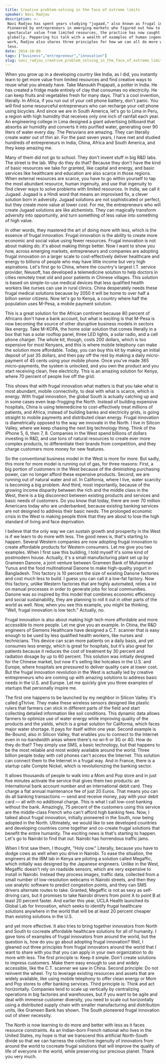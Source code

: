 ```yaml
---
title: Creative problem-solving in the face of extreme limits
speaker: Navi Radjou
description: >-
 Navi Radjou has spent years studying "jugaad," also known as frugal innovation.
 Pioneered by entrepreneurs in emerging markets who figured out how to get
 spectacular value from limited resources, the practice has now caught on
 globally. Peppering his talk with a wealth of examples of human ingenuity at
 work, Radjou also shares three principles for how we can all do more with
 less.
date: 2014-10-09
tags: ["business","entrepreneur","innovation"]
slug: navi_radjou_creative_problem_solving_in_the_face_of_extreme_limits
---
```


When you grow up in a developing country like India, as I did, you instantly learn to get
more value from limited resources and find creative ways to reuse what you already have.
Take Mansukh Prajapati, a potter in India. He has created a fridge made entirely of clay
that consumes no electricity. He can keep fruits and vegetables fresh for many days.
That's a cool invention, literally. In Africa, if you run out of your cell phone battery,
don't panic. You will find some resourceful entrepreneurs who can recharge your cell
phone using bicycles. And since we are in South America, let's go to Lima in Peru, a
region with high humidity that receives only one inch of rainfall each year. An
engineering college in Lima designed a giant advertising billboard that absorbs air
humidity and converts it into purified water, generating over 90 liters of water every
day. The Peruvians are amazing. They can literally create water out of thin air. For the
past seven years, I have met and studied hundreds of entrepreneurs in India, China, Africa
and South America, and they keep amazing me.

Many of them did not go to school. They don't invent stuff in big R&D labs. The street is
the lab. Why do they do that? Because they don't have the kind of basic resources we take
for granted, like capital and energy, and basic services like healthcare and education are
also scarce in those regions. When external resources are scarce, you have to go within
yourself to tap the most abundant resource, human ingenuity, and use that ingenuity to
find clever ways to solve problems with limited resources. In India, we call it Jugaad.
Jugaad is a Hindi word that means an improvised fix, a clever solution born in adversity.
Jugaad solutions are not sophisticated or perfect, but they create more value at lower
cost. For me, the entrepreneurs who will create Jugaad solutions are like alchemists. They
can magically transform adversity into opportunity, and turn something of less value into
something of high value.

In other words, they mastered the art of doing more with less, which is the essence of
frugal innovation. Frugal innovation is the ability to create more economic and social
value using fewer resources. Frugal innovation is not about making do; it's about making
things better. Now I want to show you how, across emerging markets, entrepreneurs and
companies are adopting frugal innovation on a larger scale to cost-effectively deliver
healthcare and energy to billions of people who may have little income but very high
aspirations. Let's first go to China, where the country's largest I.T. service provider,
Neusoft, has developed a telemedicine solution to help doctors in cities remotely treat
old and poor patients in Chinese villages. This solution is based on simple-to-use medical
devices that less qualified health workers like nurses can use in rural clinics. China
desperately needs these frugal medical solutions because by 2050 it will be home to over
half a billion senior citizens. Now let's go to Kenya, a country where half the population
uses M-Pesa, a mobile payment solution.

This is a great solution for the African continent because 80 percent of Africans don't
have a bank account, but what is exciting is that M-Pesa is now becoming the source of
other disruptive business models in sectors like energy. Take M-KOPA, the home solar
solution that comes literally in a box that has a solar rooftop panel, three LED lights, a
solar radio, and a cell phone charger. The whole kit, though, costs 200 dollars, which is
too expensive for most Kenyans, and this is where mobile telephony can make the solution
more affordable. Today, you can buy this kit by making an initial deposit of just 35
dollars, and then pay off the rest by making a daily micro-payment of 45 cents using your
mobile phone. Once you've made 365 micro-payments, the system is unlocked, and you own the
product and you start receiving clean, free electricity. This is an amazing solution for
Kenya, where 70 percent of people live off the grid.

This shows that with frugal innovation what matters is that you take what is most
abundant, mobile connectivity, to deal with what is scarce, which is energy. With frugal
innovation, the global South is actually catching up and in some cases even leap-frogging
the North. Instead of building expensive hospitals, China is using telemedicine to
cost-effectively treat millions of patients, and Africa, instead of building banks and
electricity grids, is going straight to mobile payments and distributed clean
energy. Frugal innovation is diametrically opposed to the way we innovate in the North. I
live in Silicon Valley, where we keep chasing the next big technology thing. Think of the
iPhone 5, 6, then 7, 8. Companies in the West spend billions of dollars investing in R&D,
and use tons of natural resources to create ever more complex products, to differentiate
their brands from competition, and they charge customers more money for new
features.

So the conventional business model in the West is more for more. But sadly, this more for
more model is running out of gas, for three reasons: First, a big portion of customers in
the West because of the diminishing purchasing power, can no longer afford these expensive
products. Second, we are running out of natural water and oil. In California, where I
live, water scarcity is becoming a big problem. And third, most importantly, because of
the growing income disparity between the rich and the middle class in the West, there is
a big disconnect between existing products and services and basic needs of customers. Do
you know that today, there are over 70 million Americans today who are underbanked,
because existing banking services are not designed to address their basic needs. The
prolonged economic crisis in the West is making people think that they are about to lose
the high standard of living and face deprivation.

I believe that the only way we can sustain growth and prosperity in the West is if we
learn to do more with less. The good news is, that's starting to happen. Several Western
companies are now adopting frugal innovation to create affordable products for Western
consumers. Let me give you two examples. When I first saw this building, I told myself it's
some kind of postmodern house. Actually, it's a small manufacturing plant set up by
Grameen Danone, a joint venture between Grameen Bank of Muhammad Yunus and the food
multinational Danone to make high-quality yogurt in Bangladesh. This factory is 10 percent
the size of existing Danone factories and cost much less to build. I guess you can call it
a low-fat factory. Now this factory, unlike Western factories that are highly automated,
relies a lot on manual processes in order to generate jobs for local communities. Danone
was so inspired by this model that combines economic efficiency and social sustainability,
they are planning to roll it out in other parts of the world as well. Now, when you see
this example, you might be thinking, "Well, frugal innovation is low tech." Actually,
no.

Frugal innovation is also about making high tech more affordable and more accessible to
more people. Let me give you an example. In China, the R&D engineers of Siemens Healthcare
have designed a C.T. scanner that is easy enough to be used by less qualified health
workers, like nurses and technicians. This device can scan more patients on a daily basis,
and yet consumes less energy, which is great for hospitals, but it's also great for
patients because it reduces the cost of treatment by 30 percent and radiation dosage by up
to 60 percent. This solution was initially designed for the Chinese market, but now it's
selling like hotcakes in the U.S. and Europe, where hospitals are pressured to deliver
quality care at lower cost. But the frugal innovation revolution in the West is actually
led by creative entrepreneurs who are coming up with amazing solutions to address basic
needs in the U.S. and Europe. Let me quickly give you three examples of startups that
personally inspire me.

The first one happens to be launched by my neighbor in Silicon Valley. It's called
gThrive. They make these wireless sensors designed like plastic rulers that farmers can
stick in different parts of the field and start collecting detailed information like soil
conditions. This dynamic data allows farmers to optimize use of water energy while
improving quality of the products and the yields, which is a great solution for
California, which faces major water shortage. It pays for itself within one year. Second
example is Be-Bound, also in Silicon Valley, that enables you to connect to the Internet
even in no-bandwidth areas where there's no wi-fi or 3G or 4G. How do they do that? They
simply use SMS, a basic technology, but that happens to be the most reliable and most
widely available around the world. Three billion people today with cell phones can't
access the Internet. This solution can connect them to the Internet in a frugal way. And in
France, there is a startup calle Compte Nickel, which is revolutionizing the banking
sector.

It allows thousands of people to walk into a Mom and Pop store and in just five minutes
activate the service that gives them two products: an international bank account number
and an international debit card. They charge a flat annual maintenance fee of just 20
Euros. That means you can do all banking transactions — send and receive money, pay with
your debit card — all with no additional charge. This is what I call low-cost banking
without the bank. Amazingly, 75 percent of the customers using this service are the
middle-class French who can't afford high banking fees. Now, I talked about frugal
innovation, initially pioneered in the South, now being adopted in the North. Ultimately,
we would like to see developed countries and developing countries come together and
co-create frugal solutions that benefit the entire humanity. The exciting news is that's
starting to happen. Let's go to Nairobi to find that out. Nairobi has horrendous traffic
jams.

When I first saw them, I thought, "Holy cow." Literally, because you have to dodge cows as
well when you drive in Nairobi. To ease the situation, the engineers at the IBM lab in
Kenya are piloting a solution called Megaffic, which initially was designed by the
Japanese engineers. Unlike in the West, Megaffic doesn't rely on roadside sensors, which
are very expensive to install in Nairobi. Instead they process images, traffic data,
collected from a small number of low-resolution webcams in Nairobi streets, and then they
use analytic software to predict congestion points, and they can SMS drivers alternate
routes to take. Granted, Megaffic is not as sexy as self-driving cars, but it promises to
take Nairobi drivers from point A to point B at least 20 percent faster. And earlier this
year, UCLA Health launched its Global Lab for Innovation, which seeks to identify frugal
healthcare solutions anywhere in the world that will be at least 20 percent cheaper than
existing solutions in the U.S.

and yet more effective. It also tries to bring together innovators from North and South to
cocreate affordable healthcare solutions for all of humanity. I gave tons of examples of
frugal innovators from around the world, but the question is, how do you go about adopting
frugal innovation? Well, I gleaned out three principles from frugal innovators around the
world that I want to share with you that you can apply in your own organization to do more
with less. The first principle is: Keep it simple. Don't create solutions to impress
customers. Make them easy enough to use and widely accessible, like the C.T. scanner we
saw in China. Second principle: Do not reinvent the wheel. Try to leverage existing
resources and assets that are widely available, like using mobile telephony to offer clean
energy or Mom and Pop stores to offer banking services. Third principle is: Think and act
horizontally. Companies tend to scale up vertically by centralizing operations in big
factories and warehouses, but if you want to be agile and deal with immense customer
diversity, you need to scale out horizontally using a distributed supply chain with
smaller manufacturing and distribution units, like Grameen Bank has shown. The South
pioneered frugal innovation out of sheer necessity.

The North is now learning to do more and better with less as it faces resource
constraints. As an Indian-born French national who lives in the United States, my hope is
that we transcend this artificial North-South divide so that we can harness the collective
ingenuity of innovators from around the world to cocreate frugal solutions that will
improve the quality of life of everyone in the world, while preserving our precious
planet. Thank you very much.

<!--
ad_duration=3.33
comment_count=74
event="TEDGlobal 2014"
external_start_time=0
has_talk_citation=0
intro_duration=11.82
is_subtitle_required="False"
is_talk_featured="True"
language="en"
language_swap="False"
native_language="en"
number_of_related_talks=6
number_of_speakers=1
number_of_subtitled_videos=24
number_of_tags=3
number_of_talk_download_languages=24
number_of_talk_more_resources=3
number_of_talk_recommendations=0
number_of_talks_take_actions=0
post_ad_duration=0.83
published_timestamp="2015-01-12 16:15:47"
recording_date="2014-10-09"
speaker_description="Innovation strategist"
speaker_is_published=1
speaker_name="Navi Radjou"
speaker_what_others_say="[Radjou and his co-authors] argue convincingly that frugal innovation will change rich countries, too."
talk_name="Creative problem-solving in the face of extreme limits"
talks_tags=["business","entrepreneur","innovation"]
talks_take_action=[]
url_audio="https://download.ted.com/talks/NaviRadjou_2014G.mp3?apikey=acme-roadrunner"
url_photo_speaker="https://pe.tedcdn.com/images/ted/f924ccdf62c737a74c62bced1e6626b7ed556552_254x191.jpg"
url_photo_talk="https://pe.tedcdn.com/images/ted/5a28ad774c1c4c20ae23e09581f4d8e75c057777_2880x1620.jpg"
url_webpage="https://www.ted.com/talks/navi_radjou_creative_problem_solving_in_the_face_of_extreme_limits"
video_type_name="TED Stage Talk"
-->
